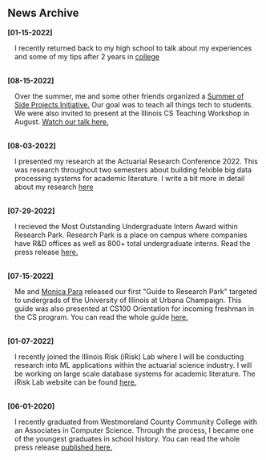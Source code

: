 ## News Archive
**[01-15-2022]**
<div style="margin-left: 1em;">
I recently returned back to my high school to talk about my experiences and some of my tips after 2 years in <a href="https://www.facebook.com/photo/?fbid=634562562008631&set=a.520490016749220">college</a>
</div>
<br>

**[08-15-2022]**
<div style="margin-left: 1em;">
Over the summer, me and some other friends organized a <a href="https://sosp22.com">Summer of Side Projects Initiative.</a> Our goal was to teach all things tech to students. We were also invited to present at the Illinois CS Teaching Workshop in August. <a href="https://mediaspace.illinois.edu/playlist/dedicated/269362552/1_uvpti661/1_ez05ctmp">Watch our talk here.</a>
</div>
<br>

**[08-03-2022]**
<div style="margin-left: 1em;">
I presented my research at the Actuarial Research Conference 2022. This was research throughout two semesters about building felxible big data processing systems for academic literature. I write a bit more in detail about my research <a href="/research/nlpsearch">here</a>

</div>
<br>

**[07-29-2022]**
<div style="margin-left: 1em;">
I recieved the Most Outstanding Undergraduate Intern Award within Research Park. Research Park is a place on campus where companies have R&D offices as well as 800+ total undergraduate interns. Read the press release <a href="https://researchpark.illinois.edu/article/excellence-recognized-at-2022-research-park-intern-awards/">here.</a>
</div>
<br>

**[07-15-2022]**
<div style="margin-left: 1em;">
Me and <a href="https://www.linkedin.com/in/monica-para/">Monica Para</a> released our first "Guide to Research Park" targeted to undergrads of the University of Illinois at Urbana Champaign. This guide was also presented at CS100 Orientation for incoming freshman in the CS program. You can read the whole guide <a href="https://bit.ly/rp-guide22">here.</a>
</div>
<br>

**[01-07-2022]**
<div style="margin-left: 1em;">
I recently joined the Illinois Risk (iRisk) Lab where  I will be conducting research into ML applications within the actuarial science industry. I will be working on large scale database systems for academic literature. The iRisk Lab website can be found <a href = "https://asrm.illinois.edu/2022/09/13/building-an-nlp-powered-repository-and-search-tool-for-cyber-risk-literature-project/">here.</a>
</div>
<br>

**[06-01-2020]**
<div style="margin-left: 1em;">
I recently graduated from Westmoreland County Community College with an Associates in Computer Science. Through the process, I became one of the youngest graduates in school history. You can read the whole press release <a href="https://westmoreland.edu/news/high-school-junior-earns-degree-through-westmorelands-early-college-program.html">published here.</a>
</div>